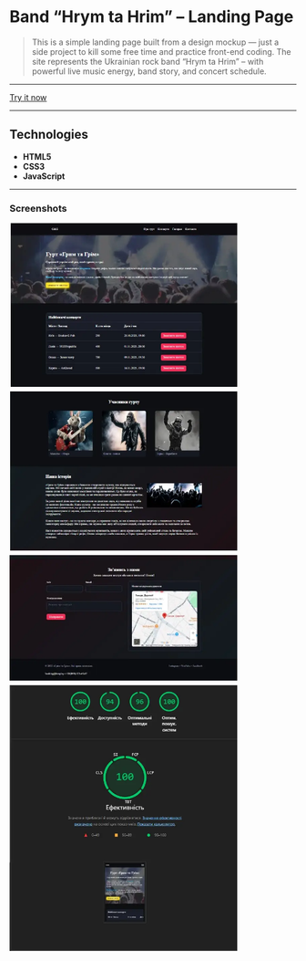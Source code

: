 # Band “Hrym ta Hrim” – Landing Page
>This is a simple landing page built from a design mockup — just a side project to kill some free time and practice front-end coding.
The site represents the Ukrainian rock band “Hrym ta Hrim” – with powerful live music energy, band story, and concert schedule.

---

[Try it now](https://rss-777.github.io/GrymGrimLanding/)

---

## Technologies

- **HTML5** 
- **CSS3**
- **JavaScript** 

---

### Screenshots
<div style="display: flex; gap: 8px; flex-direction: column;">
    <img src="./screenshots/about.webp" width='400'/>
    <img src="./screenshots/history.webp" width='400' />
    <img src="./screenshots/footer.webp" width='400' />
    <img src="./screenshots/Speed.webp" width='400' />
</div>
